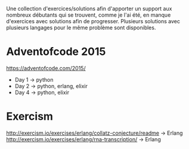 


Une collection d'exercices/solutions afin d'apporter un support aux nombreux débutants qui se trouvent, comme je l'ai été, en manque d'exercices avec solutions afin de progresser.
Plusieurs solutions avec plusieurs langages pour le même problème sont disponibles.

# Adventofcode 2015 #

https://adventofcode.com/2015/

  - Day 1 -> python
  - Day 2 -> python, erlang, elixir
  - Day 4 -> python, elixir

# Exercism #

http://exercism.io/exercises/erlang/collatz-conjecture/readme -> Erlang  
http://exercism.io/exercises/erlang/rna-transcription/ -> Erlang

